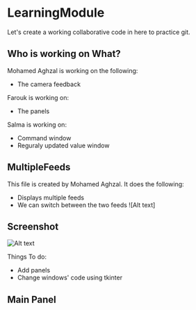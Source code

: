# LearningModule
Let's create a working collaborative code in here to practice git. 

## Who is working on What?

Mohamed Aghzal is working on the following:
  * The camera feedback
  
Farouk is working on:
  * The panels

Salma is working on:
  * Command window 
  * Reguraly updated value window

## MultipleFeeds
This file is created by Mohamed Aghzal. It does the following:
* Displays multiple feeds
* We can switch between the two feeds 
![Alt text]
## Screenshot
  ![Alt text](https://imgur.com/gallery/jRgES.jpg)

Things To do:
* Add panels
* Change windows' code using tkinter 

## Main Panel
